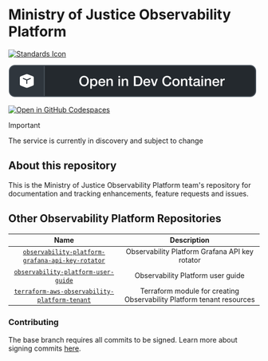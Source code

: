 # Ministry of Justice Observability Platform

[![Standards Icon]][Standards Link]

[![Open in Dev Container](https://raw.githubusercontent.com/ministryofjustice/.devcontainer/refs/heads/main/contrib/badge.svg)](https://vscode.dev/redirect?url=vscode://ms-vscode-remote.remote-containers/cloneInVolume?url=https://github.com/ministryofjustice/observability-platform)

[![Open in GitHub Codespaces](https://github.com/codespaces/badge.svg)](https://codespaces.new/ministryofjustice/observability-platform)

> [!IMPORTANT]
> The service is currently in discovery and subject to change

## About this repository

This is the Ministry of Justice Observability Platform team's repository for documentation and tracking enhancements, feature requests and issues.

## Other Observability Platform Repositories

| Name | Description |
|:---:|:---:|
| [`observability-platform-grafana-api-key-rotator`](https://github.com/ministryofjustice/observability-platform-grafana-api-key-rotator) | Observability Platform Grafana API key rotator |
| [`observability-platform-user-guide`](https://github.com/ministryofjustice/observability-platform-user-guide) | Observability Platform user guide |
| [`terraform-aws-observability-platform-tenant`](https://github.com/ministryofjustice/terraform-aws-observability-platform-tenant) | Terraform module for creating Observability Platform tenant resources |

### Contributing

The base branch requires all commits to be signed. Learn more about signing commits [here](https://docs.github.com/en/authentication/managing-commit-signature-verification/about-commit-signature-verification).


[Standards Link]: https://github-community.service.justice.gov.uk/repository-standards/observability-platform "Repo standards badge."
[Standards Icon]: https://github-community.service.justice.gov.uk/repository-standards/api/observability-platform/badge
